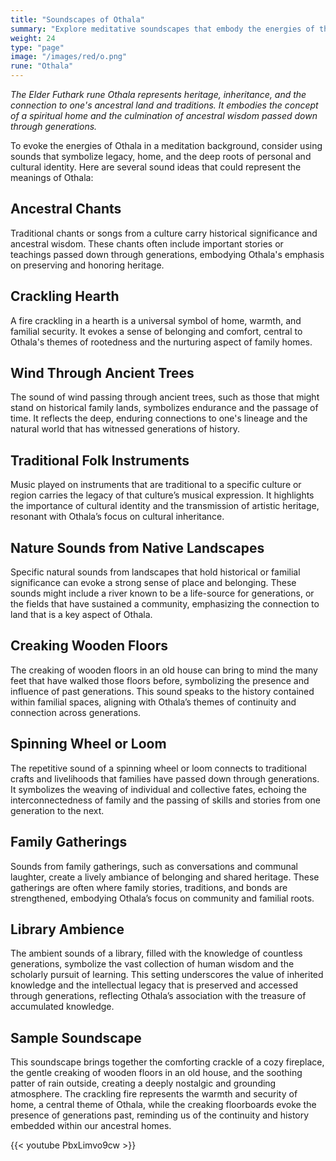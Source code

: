 ```yaml
---
title: "Soundscapes of Othala"
summary: "Explore meditative soundscapes that embody the energies of the rune Othala, reflecting legacy, home, and deep-rooted personal and cultural identity. Enhance your meditation with ancestral chants, the comforting crackle of a hearth, and the enduring sound of wind through ancient trees. Experience traditional folk instruments, nature sounds from native landscapes, and the creaking of wooden floors in an old house. Immerse yourself in the rhythmic sounds of a spinning wheel or loom, the lively ambiance of family gatherings, and the intellectual legacy within library ambiance. These sounds symbolize heritage, belonging, and the preservation of cultural and familial roots, resonating with Othala's themes."
weight: 24
type: "page"
image: "/images/red/o.png"
rune: "Othala"
---
```


*The Elder Futhark rune Othala represents heritage, inheritance, and the connection to one's ancestral land and traditions. It embodies the concept of a spiritual home and the culmination of ancestral wisdom passed down through generations.*

To evoke the energies of Othala in a meditation background, consider using sounds that symbolize legacy, home, and the deep roots of personal and cultural identity. Here are several sound ideas that could represent the meanings of Othala:

## Ancestral Chants

Traditional chants or songs from a culture carry historical significance and ancestral wisdom. These chants often include important stories or teachings passed down through generations, embodying Othala's emphasis on preserving and honoring heritage.

## Crackling Hearth

A fire crackling in a hearth is a universal symbol of home, warmth, and familial security. It evokes a sense of belonging and comfort, central to Othala's themes of rootedness and the nurturing aspect of family homes.

## Wind Through Ancient Trees

The sound of wind passing through ancient trees, such as those that might stand on historical family lands, symbolizes endurance and the passage of time. It reflects the deep, enduring connections to one's lineage and the natural world that has witnessed generations of history.

## Traditional Folk Instruments

Music played on instruments that are traditional to a specific culture or region carries the legacy of that culture’s musical expression. It highlights the importance of cultural identity and the transmission of artistic heritage, resonant with Othala’s focus on cultural inheritance.

## Nature Sounds from Native Landscapes

Specific natural sounds from landscapes that hold historical or familial significance can evoke a strong sense of place and belonging. These sounds might include a river known to be a life-source for generations, or the fields that have sustained a community, emphasizing the connection to land that is a key aspect of Othala.

## Creaking Wooden Floors

The creaking of wooden floors in an old house can bring to mind the many feet that have walked those floors before, symbolizing the presence and influence of past generations. This sound speaks to the history contained within familial spaces, aligning with Othala’s themes of continuity and connection across generations.

## Spinning Wheel or Loom

The repetitive sound of a spinning wheel or loom connects to traditional crafts and livelihoods that families have passed down through generations. It symbolizes the weaving of individual and collective fates, echoing the interconnectedness of family and the passing of skills and stories from one generation to the next.

## Family Gatherings

Sounds from family gatherings, such as conversations and communal laughter, create a lively ambiance of belonging and shared heritage. These gatherings are often where family stories, traditions, and bonds are strengthened, embodying Othala’s focus on community and familial roots.

## Library Ambience

The ambient sounds of a library, filled with the knowledge of countless generations, symbolize the vast collection of human wisdom and the scholarly pursuit of learning. This setting underscores the value of inherited knowledge and the intellectual legacy that is preserved and accessed through generations, reflecting Othala’s association with the treasure of accumulated knowledge.

## Sample Soundscape

This soundscape brings together the comforting crackle of a cozy fireplace, the gentle creaking of wooden floors in an old house, and the soothing patter of rain outside, creating a deeply nostalgic and grounding atmosphere. The crackling fire represents the warmth and security of home, a central theme of Othala, while the creaking floorboards evoke the presence of generations past, reminding us of the continuity and history embedded within our ancestral homes.

{{< youtube PbxLimvo9cw >}}
